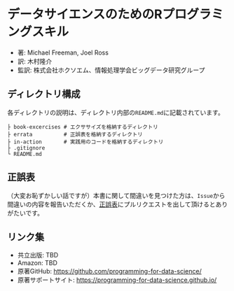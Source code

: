# データサイエンスのためのRプログラミングスキル

- 著: Michael Freeman, Joel Ross
- 訳: 木村隆介
- 監訳: 株式会社ホクソエム、情報処理学会ビッグデータ研究グループ

## ディレクトリ構成

各ディレクトリの説明は、ディレクトリ内部の`README.md`に記載されています。

```
├ book-excercises # エクササイズを格納するディレクトリ  
├ errata          # 正誤表を格納するディレクトリ  
├ in-action       # 実践用のコードを格納するディレクトリ  
├ .gitignore  
└ README.md  
```

## 正誤表

（大変お恥ずかしい話ですが）本書に関して間違いを見つけた方は、`Issue`から間違いの内容を報告いただくか、[正誤表](./errata/table-of-errata.md)にプルリクエストを出して頂けるとありがたいです。

## リンク集

- 共立出版: TBD
- Amazon: TBD
- 原著GitHub: https://github.com/programming-for-data-science/
- 原著サポートサイト: https://programming-for-data-science.github.io/
